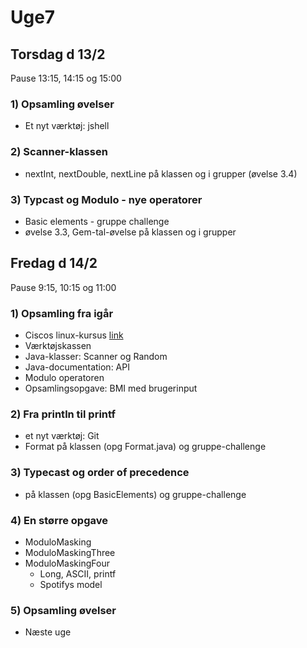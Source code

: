 # Uge7
## Torsdag d 13/2
Pause 13:15, 14:15 og 15:00

### 1) Opsamling øvelser
- Et nyt værktøj: jshell

### 2) Scanner-klassen
- nextInt, nextDouble, nextLine på klassen og i grupper (øvelse 3.4)

### 3) Typcast og Modulo - nye operatorer
- Basic elements - gruppe challenge
- øvelse 3.3, Gem-tal-øvelse på klassen og i grupper


## Fredag d 14/2
Pause 9:15, 10:15 og 11:00

### 1) Opsamling fra igår
- Ciscos linux-kursus [link](https://www.netacad.com/courses/os-it/ndg-linux-essentials)
- Værktøjskassen 
- Java-klasser: Scanner og Random
- Java-documentation: API
- Modulo operatoren
- Opsamlingsopgave: BMI med brugerinput

### 2) Fra println til printf
- et nyt værktøj: Git
- Format på klassen (opg Format.java) og gruppe-challenge

### 3) Typecast og order of precedence
- på klassen (opg BasicElements) og gruppe-challenge 

### 4) En større opgave
- ModuloMasking
- ModuloMaskingThree
- ModuloMaskingFour
  - Long, ASCII, printf
  - Spotifys model

### 5) Opsamling øvelser
- Næste uge
